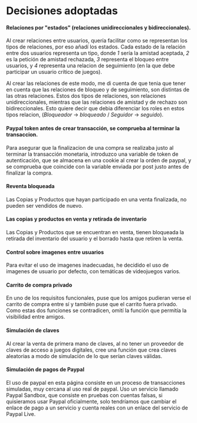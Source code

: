 # Decisiones adoptadas

#### **Relaciones por "estados" (relaciones unidireccionales y bidireccionales).**

Al crear relaciones entre usuarios, quería facilitar como se representan los tipos de relaciones, por eso añadí los estados. Cada estado de la relación entre dos usuarios representa un tipo, donde *1* sería la amistad aceptada, *2* es la petición de amistad rechazada, *3* representa el bloqueo entre usuarios, y *4* representa una relacion de seguimiento (en la que debe participar un usuario crítico de juegos).

Al crear las relaciones de este modo, me di cuenta de que tenia que tener en cuenta que las relaciones de bloqueo y de seguimiento, son distintas de las otras relaciones. Estos dos tipos de relaciones, son relaciones unidireccionales, mientras que las relaciones de amistad y de rechazo son bidireccionales. Esto quiere decir que debia diferenciar los roles en estos tipos relacion, (_Bloqueador_ -> _bloqueado_ / _Seguidor_ -> _seguido_).



#### **Paypal token antes de crear transacción, se comprueba al terminar la transaccion.**

Para asegurar que la finalizacion de una compra se realizaba justo al terminar la transacción monetaria, introduzco una variable de token de autenticación, que se almacena en una cookie al crear la orden de paypal, y se comprueba que coincide con la variable enviada por post justo antes de finalizar la compra.



#### **Reventa bloqueada**

Las Copias y Productos que hayan participado en una venta finalizada, no pueden ser vendidos de nuevo.



#### **Las copias y productos en venta y retirada de inventario**

Las Copias y Productos que se encuentran en venta, tienen bloqueada la retirada del inventario del usuario y el borrado hasta que retiren la venta.



#### **Control sobre imagenes entre usuarios**

Para evitar el uso de imagenes inadecuadas, he decidido el uso de imagenes de usuario por defecto, con temáticas de videojuegos varios.


#### **Carrito de compra privado**

En uno de los requisitos funcionales, puse que los amigos pudieran verse el carrito de compra entre sí y también puse que el carrito fuera privado. Como estas dos funciones se contradicen, omití la función que permitía la visibilidad entre amigos.



#### **Simulación de claves**

Al crear la venta de primera mano de claves, al no tener un proveedor de claves de acceso a juegos digitales, cree una función que crea claves aleatorias a modo de simulación de lo que serían claves válidas.



#### **Simulación de pagos de Paypal**

El uso de paypal en esta página consiste en un proceso de transacciones simuladas, muy cercana al uso real de paypal. Uso un servicio llamado Paypal Sandbox, que consiste en pruebas con cuentas falsas, si quisieramos usar Paypal oficialmente, solo tendríamos que cambiar el enlace de pago a un servicio y cuenta reales con un enlace del servicio de Paypal Live.